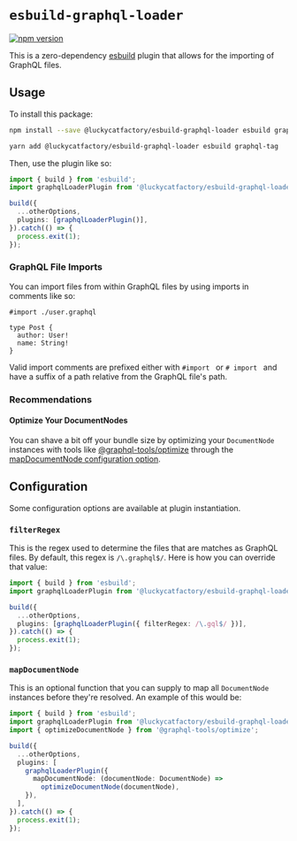 # `esbuild-graphql-loader`

[![npm version](https://badge.fury.io/js/%40luckycatfactory%2Fesbuild-graphql-loader.svg)](https://badge.fury.io/js/%40luckycatfactory%2Fesbuild-graphql-loader)

This is a zero-dependency [esbuild](https://github.com/evanw/esbuild) plugin that allows for the importing of GraphQL files.

## Usage

To install this package:

```sh
npm install --save @luckycatfactory/esbuild-graphql-loader esbuild graphql-tag
```

```sh
yarn add @luckycatfactory/esbuild-graphql-loader esbuild graphql-tag
```

Then, use the plugin like so:

```ts
import { build } from 'esbuild';
import graphqlLoaderPlugin from '@luckycatfactory/esbuild-graphql-loader';

build({
  ...otherOptions,
  plugins: [graphqlLoaderPlugin()],
}).catch(() => {
  process.exit(1);
});
```

### GraphQL File Imports

You can import files from within GraphQL files by using imports in comments like so:

```gql
#import ./user.graphql

type Post {
  author: User!
  name: String!
}
```

Valid import comments are prefixed either with `#import ` or `# import ` and have a suffix of a path relative from the GraphQL file's path.

### Recommendations

#### Optimize Your DocumentNodes

You can shave a bit off your bundle size by optimizing your `DocumentNode` instances with tools like [@graphql-tools/optimize](https://www.graphql-tools.com/docs/api/modules/optimize) through the [mapDocumentNode configuration option](https://github.com/luckycatfactory/esbuild-graphql-loader#mapdocumentnode).

## Configuration

Some configuration options are available at plugin instantiation.

### `filterRegex`

This is the regex used to determine the files that are matches as GraphQL files.
By default, this regex is `/\.graphql$/`.
Here is how you can override that value:

```ts
import { build } from 'esbuild';
import graphqlLoaderPlugin from '@luckycatfactory/esbuild-graphql-loader';

build({
  ...otherOptions,
  plugins: [graphqlLoaderPlugin({ filterRegex: /\.gql$/ })],
}).catch(() => {
  process.exit(1);
});
```

### `mapDocumentNode`

This is an optional function that you can supply to map all `DocumentNode` instances before they're resolved.
An example of this would be:

```ts
import { build } from 'esbuild';
import graphqlLoaderPlugin from '@luckycatfactory/esbuild-graphql-loader';
import { optimizeDocumentNode } from '@graphql-tools/optimize';

build({
  ...otherOptions,
  plugins: [
    graphqlLoaderPlugin({
      mapDocumentNode: (documentNode: DocumentNode) =>
        optimizeDocumentNode(documentNode),
    }),
  ],
}).catch(() => {
  process.exit(1);
});
```
